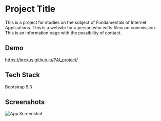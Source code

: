 
# Project Title

This is a project for studies on the subject of Fundamentals of Internet Applications. This is a website for a person who edits films on commission. This is an information page with the possibility of contact.

## Demo

https://brexus.github.io/PAI_project/

## Tech Stack

Bootstrap 5.3


## Screenshots

![App Screenshot](https://i.imgur.com/MB5IPt2.png)

